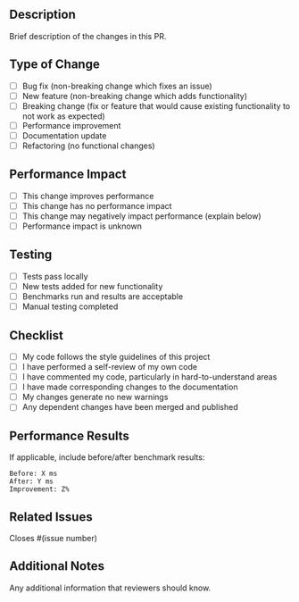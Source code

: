 ## Description
Brief description of the changes in this PR.

## Type of Change
- [ ] Bug fix (non-breaking change which fixes an issue)
- [ ] New feature (non-breaking change which adds functionality)  
- [ ] Breaking change (fix or feature that would cause existing functionality to not work as expected)
- [ ] Performance improvement
- [ ] Documentation update
- [ ] Refactoring (no functional changes)

## Performance Impact
- [ ] This change improves performance
- [ ] This change has no performance impact  
- [ ] This change may negatively impact performance (explain below)
- [ ] Performance impact is unknown

## Testing
- [ ] Tests pass locally
- [ ] New tests added for new functionality
- [ ] Benchmarks run and results are acceptable
- [ ] Manual testing completed

## Checklist
- [ ] My code follows the style guidelines of this project
- [ ] I have performed a self-review of my own code
- [ ] I have commented my code, particularly in hard-to-understand areas
- [ ] I have made corresponding changes to the documentation
- [ ] My changes generate no new warnings
- [ ] Any dependent changes have been merged and published

## Performance Results
If applicable, include before/after benchmark results:

```
Before: X ms
After: Y ms
Improvement: Z%
```

## Related Issues
Closes #(issue number)

## Additional Notes
Any additional information that reviewers should know.